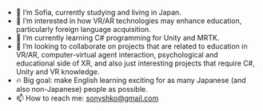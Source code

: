 - 🎌 I’m Sofia, currently studying and living in Japan.
- 👀 I’m interested in how VR/AR technologies may enhance education, particularly foreign language acquisition.
- 🌱 I’m currently learning C# programming for Unity and MRTK.
- 💞️ I’m looking to collaborate on projects that are related to education in VR/AR, computer-virtual agent interaction, psychological and educational side of XR, and also just interesting projects that require C#, Unity and VR knowledge.
- 🔥 Big goal: make English learning exciting for as many Japanese (and also non-Japanese) people as possible.
- 📫 How to reach me: sonyshko@gmail.com

<!---
sonyshko/sonyshko is a ✨ special ✨ repository because its `README.md` (this file) appears on your GitHub profile.
You can click the Preview link to take a look at your changes.
--->
